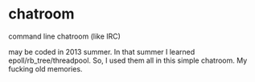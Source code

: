 # chatroom
command line chatroom (like IRC)

may be coded in 2013 summer.
In that summer I learned epoll/rb_tree/threadpool.
So, I used them all in this simple chatroom.
My fucking old memories.

